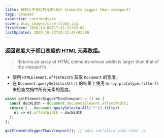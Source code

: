 ```yaml
---
title: 获取大于视口的元素(Get elements bigger than viewport)
tags: browser
expertise: intermediate
cover: blog_images/case-study.jpg
firstSeen: 2020-10-06T17:41:22+03:00
lastUpdated: 2020-10-22T20:23:47+03:00
---
```


### 返回宽度大于视口宽度的 HTML 元素数组。
> Returns an array of HTML elements whose width is larger than that of the viewport's.

- 使用 `HTMLElement.offsetWidth` 获取 `Document` 的宽度。
- 在 `Document.querySelectorAll()` 的结果上使用 `Array.prototype.filter()` 来检查文档中所有元素的宽度。

```js
const getElementsBiggerThanViewport = () => {
  const docWidth = document.documentElement.offsetWidth;
  return [...document.querySelectorAll('*')].filter(
    el => el.offsetWidth > docWidth
  );
};
```

```js
getElementsBiggerThanViewport(); // <div id="ultra-wide-item" />
```
